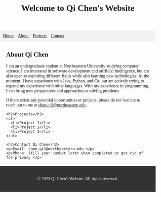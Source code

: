 
<!DOCTYPE html>
<html>
<head>
  <title>Qi Chen's Website</title>
  <style>
    body {
      font-family: "Times New Roman", Times, serif;
      margin: 0;
      padding: 0;
    }

    header {
      background-color: #333;
      color: #fff;
      padding: 20px;
      text-align: center;
    }

    nav {
      background-color: #f2f2f2;
      padding: 10px;
    }

    nav ul {
      list-style-type: none;
      margin: 0;
      padding: 0;
    }

    nav ul li {
      display: inline;
      margin-right: 10px;
    }

    main {
      margin: 20px;
    }

    footer {
      background-color: #333;
      color: #fff;
      padding: 20px;
      text-align: center;
    }
  </style>
</head>
<body>
  <header>
    <h1>Welcome to Qi Chen's Website</h1>
  </header>

  <nav>
    <ul>
      <li><a href="#">Home</a></li>
      <li><a href="#">About</a></li>
      <li><a href="#">Projects</a></li>
      <li><a href="#">Contact</a></li>
    </ul>
  </nav>

  <main>
    <h2>About Qi Chen</h2>
    <p>I am an undergraduate student at Northeastern University studying computer science. I am interested in software development and artificial intelligence, but am also open to exploring different fields while also learning new technologies. At the moment, I have experience with Java, Python, and C#, but am actively trying to expand my experience with other languages. With my experience in programming, I can bring new perspectives and approaches to solving problems.

If there exists any potential opportunities or projects, please do not hesitate to reach out to me at chen.qi3@northeastern.edu.</p>

    <h2>Projects</h2>
    <ul>
      <li>Project 1</li>
      <li>Project 2</li>
      <li>Project 3</li>
    </ul>

    <h2>Contact Qi Chen</h2>
    <p>Email: chen.qi3@northeastern.edu </p>
    <p>Phone: (fill your number later when completed or get rid of for privacy </p>
  </main>

  <footer>
    <p>&copy; 2023 Qi Chen's Website. All rights reserved.</p>
  </footer>
</body>
</html>
